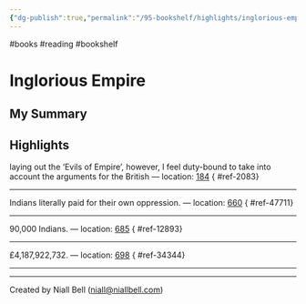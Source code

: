 ```yaml
---
{"dg-publish":true,"permalink":"/95-bookshelf/highlights/inglorious-empire-by-shashi-tharoor/","hide":true,"noteIcon":"","created":"2024-10-30T13:24:18.000+00:00","updated":"2024-10-30T13:45:41.000+00:00"}
---
```


#books #reading #bookshelf

# Inglorious Empire
## My Summary


## Highlights

laying out the ‘Evils of Empire’, however, I feel duty-bound to take into account the arguments for the British — location: [184]()
{ #ref-2083}


---
Indians literally paid for their own oppression. — location: [660]()
{ #ref-47711}


---
90,000 Indians. — location: [685]()
{ #ref-12893}


---
£4,187,922,732. — location: [698]()
{ #ref-34344}


---


---
Created by Niall Bell (niall@niallbell.com)
